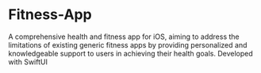 # Fitness-App
A comprehensive health and fitness app for iOS, aiming to address the limitations of existing generic fitness apps by providing personalized and knowledgeable support to users in achieving their health goals. Developed with SwiftUI
